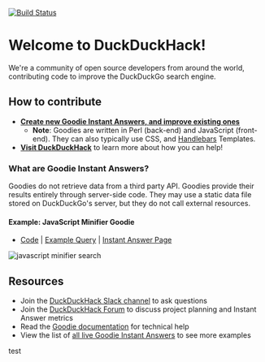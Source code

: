 [![Build Status](https://travis-ci.org/duckduckgo/zeroclickinfo-goodies.svg?branch=master)](https://travis-ci.org/duckduckgo/zeroclickinfo-goodies)

# Welcome to DuckDuckHack!
We're a community of open source developers from around the world, contributing code to improve the DuckDuckGo search engine.


## How to contribute
- [**Create new Goodie Instant Answers, and improve existing ones**](https://duckduckhack.com/issues)
    - **Note**: Goodies are written in Perl (back-end) and JavaScript (front-end). They can also typically use CSS, and [Handlebars](http://handlebarsjs.com) Templates.
- [**Visit DuckDuckHack**](https://duckduckhack.com/#get-help) to learn more about how you can help!


### What are Goodie Instant Answers?
Goodies do not retrieve data from a third party API. Goodies provide their results entirely through server-side code. They may use a static data file stored on DuckDuckGo's server, but they do not call external resources.

#### Example: JavaScript Minifier Goodie
- [Code](https://github.com/duckduckgo/zeroclickinfo-goodies/blob/master/lib/DDG/Goodie/JsMinify.pm) | [Example Query](https://duckduckgo.com/?q=js+minifier&ia=answer) | [Instant Answer Page](https://duck.co/ia/view/js_minify)

![javascript minifier search](https://cloud.githubusercontent.com/assets/873785/20068349/626d9036-a4e6-11e6-945b-790bae2d2cdc.png)


## Resources
- Join the [DuckDuckHack Slack channel](https://quackslack.herokuapp.com/) to ask questions
- Join the [DuckDuckHack Forum](https://forum.duckduckhack.com/) to discuss project planning and Instant Answer metrics
- Read the [Goodie documentation](https://docs.duckduckhack.com/walkthroughs/calculation.html) for technical help
- View the list of [all live Goodie Instant Answers](https://duck.co/ia?repo=goodies&topic=programming) to see more examples

test
